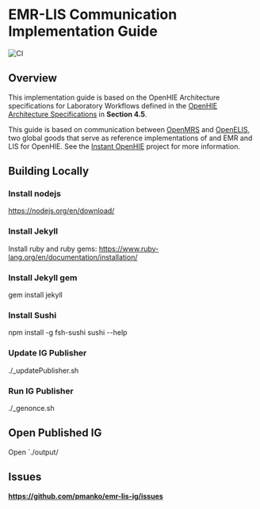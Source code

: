 # EMR-LIS Communication Implementation Guide

![CI](https://github.com/pmanko/emr-lmis-ig/workflows/CI/badge.svg)

## Overview
This implementation guide is based on the OpenHIE Architecture specifications for Laboratory Workflows defined in the [OpenHIE Architecture Specifications](https://ohie.org/download/openhie-architecture-specification) in **Section 4.5**. 

This guide is based on communication between [OpenMRS](https://openmrs.org/) and [OpenELIS](https://openelis-global.org/community/), two global goods that serve as reference implementations of and EMR and LIS for OpenHIE. See the [Instant OpenHIE](https://openhie.github.io/instant/) project for more information.

## Building Locally
### Install nodejs
https://nodejs.org/en/download/

### Install Jekyll
Install ruby and ruby gems: https://www.ruby-lang.org/en/documentation/installation/

### Install Jekyll gem

gem install jekyll
### Install Sushi
npm install -g fsh-sushi
sushi --help
### Update IG Publisher
./_updatePublisher.sh

### Run IG Publisher
./_genonce.sh

## Open Published IG
Open `./output/


## Issues
__https://github.com/pmanko/emr-lis-ig/issues__  


